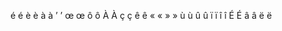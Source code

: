 é &eacute;
è &egrave;
à &agrave;
’ &rsquo;
œ &oelig;
ô &ocirc;
À &Agrave;
ç &ccedil;
ê &ecirc;
« &laquo;
» &raquo;
ù &ugrave;
û &ucirc;
ï &iuml;
î &icirc;
É &Eacute;
â &acirc;
ë &euml;